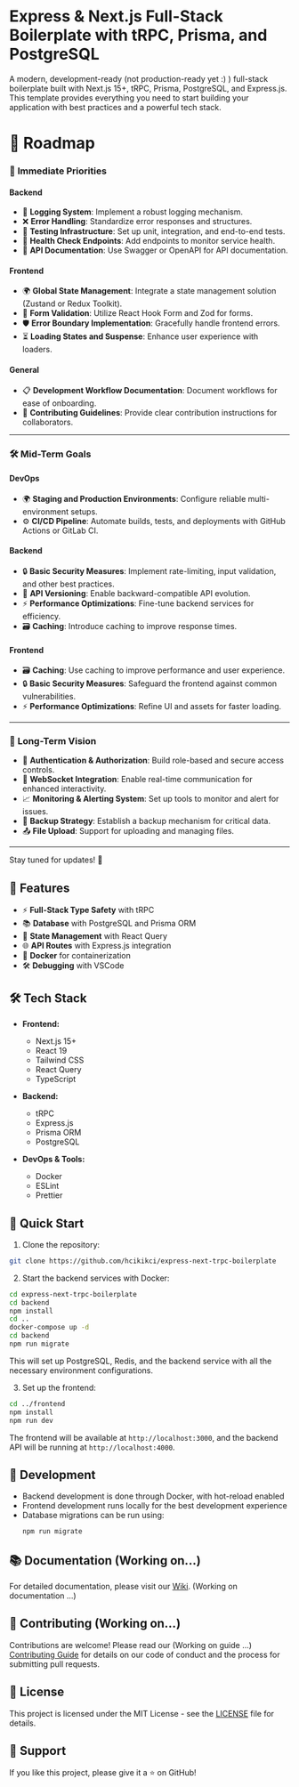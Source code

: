 # Express & Next.js Full-Stack Boilerplate with tRPC, Prisma, and PostgreSQL

A modern, development-ready (not production-ready yet :) ) full-stack boilerplate built with Next.js 15+, tRPC, Prisma, PostgreSQL, and Express.js. This template provides everything you need to start building your application with best practices and a powerful tech stack.

# 🚀 Roadmap

### 🎯 **Immediate Priorities**

#### Backend
- 📝 **Logging System**: Implement a robust logging mechanism.
- ❌ **Error Handling**: Standardize error responses and structures.
- 🧪 **Testing Infrastructure**: Set up unit, integration, and end-to-end tests.
- 💓 **Health Check Endpoints**: Add endpoints to monitor service health.
- 📖 **API Documentation**: Use Swagger or OpenAPI for API documentation.

#### Frontend
- 🌍 **Global State Management**: Integrate a state management solution (Zustand or Redux Toolkit).
- 📝 **Form Validation**: Utilize React Hook Form and Zod for forms.
- 🛡️ **Error Boundary Implementation**: Gracefully handle frontend errors.
- ⏳ **Loading States and Suspense**: Enhance user experience with loaders.

#### General
- 📋 **Development Workflow Documentation**: Document workflows for ease of onboarding.
- 🤝 **Contributing Guidelines**: Provide clear contribution instructions for collaborators.

---

### 🛠️ **Mid-Term Goals**

#### DevOps
- 🌍 **Staging and Production Environments**: Configure reliable multi-environment setups.
- ⚙️ **CI/CD Pipeline**: Automate builds, tests, and deployments with GitHub Actions or GitLab CI.

#### Backend
- 🔒 **Basic Security Measures**: Implement rate-limiting, input validation, and other best practices.
- 🔢 **API Versioning**: Enable backward-compatible API evolution.
- ⚡ **Performance Optimizations**: Fine-tune backend services for efficiency.
- 🗃️ **Caching**: Introduce caching to improve response times.

#### Frontend
- 🗃️ **Caching**: Use caching to improve performance and user experience.
- 🔒 **Basic Security Measures**: Safeguard the frontend against common vulnerabilities.
- ⚡ **Performance Optimizations**: Refine UI and assets for faster loading.

---

### 🚀 **Long-Term Vision**

- 🔐 **Authentication & Authorization**: Build role-based and secure access controls.
- 📡 **WebSocket Integration**: Enable real-time communication for enhanced interactivity.
- 📈 **Monitoring & Alerting System**: Set up tools to monitor and alert for issues.
- 💾 **Backup Strategy**: Establish a backup mechanism for critical data.
- 📤 **File Upload**: Support for uploading and managing files.

---

Stay tuned for updates! 🚀

## 🚀 Features

- ⚡ **Full-Stack Type Safety** with tRPC
- 📚 **Database** with PostgreSQL and Prisma ORM
- 🔄 **State Management** with React Query
- 🌐 **API Routes** with Express.js integration
- 🐳 **Docker** for containerization
- 🛠️ **Debugging** with VSCode

## 🛠️ Tech Stack

- **Frontend:**

  - Next.js 15+
  - React 19
  - Tailwind CSS
  - React Query
  - TypeScript

- **Backend:**

  - tRPC
  - Express.js
  - Prisma ORM
  - PostgreSQL

- **DevOps & Tools:**
  - Docker
  - ESLint
  - Prettier

## 🚀 Quick Start

1. Clone the repository:

```bash
git clone https://github.com/hcikikci/express-next-trpc-boilerplate
```

2. Start the backend services with Docker:

```bash
cd express-next-trpc-boilerplate
cd backend
npm install
cd ..
docker-compose up -d
cd backend
npm run migrate
```

This will set up PostgreSQL, Redis, and the backend service with all the necessary environment configurations.

3. Set up the frontend:

```bash
cd ../frontend
npm install
npm run dev
```

The frontend will be available at `http://localhost:3000`, and the backend API will be running at `http://localhost:4000`.

## 🔧 Development

- Backend development is done through Docker, with hot-reload enabled
- Frontend development runs locally for the best development experience
- Database migrations can be run using:
  ```bash
  npm run migrate
  ```

## 📚 Documentation (Working on...)

For detailed documentation, please visit our [Wiki](link-to-wiki). (Working on documentation ...)

## 🤝 Contributing (Working on...)

Contributions are welcome! Please read our (Working on guide ...) [Contributing Guide](link-to-contributing) for details on our code of conduct and the process for submitting pull requests.

## 📝 License

This project is licensed under the MIT License - see the [LICENSE](LICENSE) file for details.

## 💫 Support

If you like this project, please give it a ⭐️ on GitHub!
